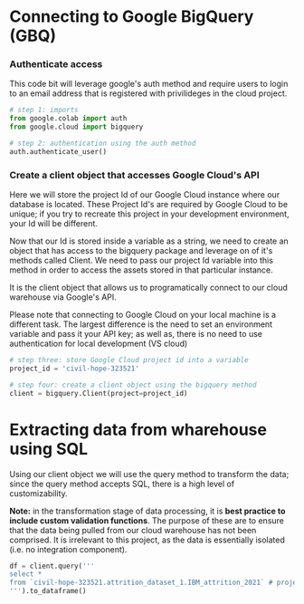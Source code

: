 # Connecting to Google BigQuery (GBQ)

### Authenticate access
This code bit will leverage google's auth method and require users to login to an email address that is registered with privilideges in the cloud project.

``` python
# step 1: imports
from google.colab import auth
from google.cloud import bigquery

# step 2: authentication using the auth method
auth.authenticate_user()
```
### Create a client object that accesses Google Cloud's API
Here we will store the project Id of our Google Cloud instance where our database is located. These Project Id's are required by Google Cloud to be unique; if you try to recreate this project in your development environment, your Id will be different.

Now that our Id is stored inside a variable as a string, we need to create an object that has access to the bigquery package and leverage on of it's methods called Client. We need to pass our project Id variable into this method in order to access the assets stored in that particular instance.

It is the client object that allows us to programatically connect to our cloud warehouse via Google's API.

Please note that connecting to Google Cloud on your local machine is a different task. The largest difference is the need to set an environment variable and pass it your API key; as well as, there is no need to use authentication for local development (VS cloud)
```python
# step three: store Google Cloud project id into a variable
project_id = 'civil-hope-323521'

# step four: create a client object using the bigquery method
client = bigquery.Client(project=project_id)
```
# Extracting data from wharehouse using SQL
Using our client object we will use the query method to transform the data; since the query method accepts SQL, there is a high level of customizability.

**Note:** in the transformation stage of data processing, it is **best practice to include custom validation functions**. The purpose of these are to ensure that the data being pulled from our cloud warehouse has not been comprised. It is irrelevant to this project, as the data is essentially isolated (i.e. no integration component).

``` python
df = client.query('''
select * 
from `civil-hope-323521.attrition_dataset_1.IBM_attrition_2021` # project_id.database.table
''').to_dataframe()
```
